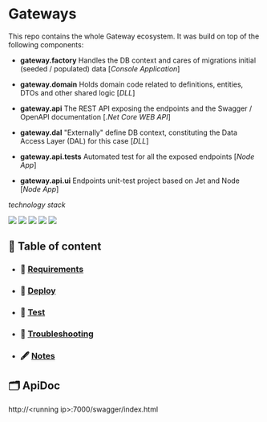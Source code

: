 Gateways
===

This repo contains the whole Gateway ecosystem. It was build on top of the following components:

- **gateway.factory** Handles the DB context and cares of migrations initial (seeded / populated) data  [_Console Application_]

- **gateway.domain** Holds domain code related to definitions, entities, DTOs and other shared logic [_DLL_]

- **gateway.api** The REST API exposing the endpoints and the Swagger / OpenAPI documentation [_.Net Core WEB API_]
  
- **gateway.dal** "Externally" define DB context, constituting the Data Access Layer (DAL) for this case  [_DLL_]

- **gateway.api.tests** Automated test for all the exposed endpoints [_Node App_]
  
- **gateway.api.ui** Endpoints unit-test project based on Jet and Node [_Node App_]


_technology stack_

![](https://img.shields.io/badge/Tech-.NetCore3.1-informational?style=flat&logo=.NET&logoColor=512BD4)
![](https://img.shields.io/badge/Tech-Json-informational?style=flat&logo=JSON&logoColor=000000)
![](https://img.shields.io/badge/Tech-C%23-informational?style=flat&logo=CSharp&logoColor=239120)
![](https://img.shields.io/badge/Tech-PLpgSQL-informational?style=flat&logo=SQLserver&logoColor=4169E1)
![](https://img.shields.io/badge/Tech-Jest-informational?style=flat&logo=Jest&logoColor=C21325)

## 📑 Table of content

- ### 📜 [Requirements]
- ### 🚀 [Deploy]
- ### 🧪 [Test]
- ### 🚩 [Troubleshooting]
- ### 🖋 [Notes]

## 🗂 ApiDoc

http://\<running ip\>:7000/swagger/index.html

[Requirements]: doc/requirements.md
[Deploy]: doc/deployment.md
[Test]: doc/testenv.md
[Troubleshooting]: doc/troubleshooting.md
[Notes]: doc/notes.md



